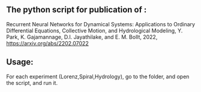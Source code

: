 
The python script for publication of :
------
Recurrent Neural Networks for Dynamical Systems: Applications to Ordinary
Differential Equations, Collective Motion, and Hydrological Modeling, 
Y. Park, K. Gajamannage, D.I. Jayathilake, and E. M. Bollt, 2022,
https://arxiv.org/abs/2202.07022


Usage:
------
For each experiment (Lorenz,Spiral,Hydrology), go to the folder, and
open the script, and run it.